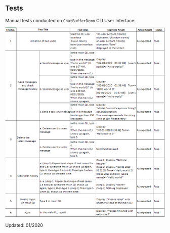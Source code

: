 ## Tests

Manual tests conducted on `ChatBufferDemo` CLI User Interface: 

![Manual Tests](https://raw.githubusercontent.com/mnhthng-thms/ChatBufferDemo/master/src/Tests.png) 

Updated: 01/2020
